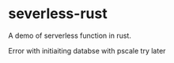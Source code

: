 # severless-rust
A demo of serverless function in rust.


Error with initiaiting databse with pscale try later